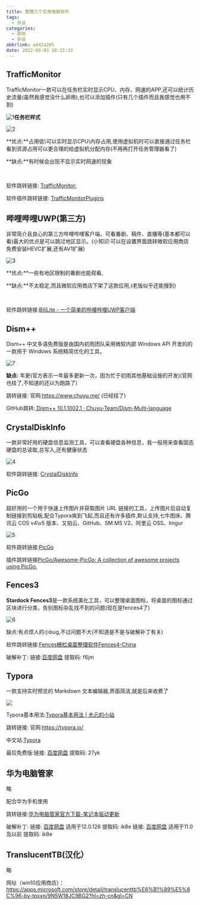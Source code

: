 ```yaml
---
title: 整理几个实用电脑软件
tags:
  - 杂谈
categories:
  - 其他
  - 杂谈
abbrlink: a442a205
date: 2022-05-03 18:12:33
---
```








## TrafficMonitor

TrafficMonitor一款可以在任务栏实时显示CPU、内存、网速的APP,还可以统计历史流量(虽然我感觉没什么卵用),也可以添加插件(只有几个插件而且我感觉也用不到)

![1](https://luren-1310495826.cos.ap-beijing.myqcloud.com/blog/changyongruanjian/20220503181116.png)__任务栏样式__

![2](https://luren-1310495826.cos.ap-beijing.myqcloud.com/blog/changyongruanjian/20220503181118.png)



**优点:**占用低\可以实时显示CPU\内存占用,使用虚拟机时可以直接通过任务栏看到资源占用可以更合理的给虚拟机分配内存(不用再打开任务管理器看了)

**缺点:**有时候会出现不显示实时网速的现象

<br>

软件跳转链接: [TrafficMonitor:](https://github.com/zhongyang219/TrafficMonitor)

软件插件跳转链接: [TrafficMonitorPlugins](https://github.com/zhongyang219/TrafficMonitorPlugins/blob/main/download/plugin_download.md)



## 哔哩哔哩UWP(第三方)

非常简介且良心的第三方哔哩哔哩客户端，可看番剧、稿件、直播等(基本都可以看)最大的优点是可以跳过地区显示。(小知识:可以在设置界面跳转微软应用商店免费安装HEVC扩展,还有AV1扩展)

![3](https://luren-1310495826.cos.ap-beijing.myqcloud.com/blog/changyongruanjian/20220503181124.png)

**优点:**一些有地区限制的番剧也能观看,

**缺点:**不太稳定,而且微软应用商店下架了这款应用,(老版似乎还能搜到)

<br>

软件跳转链接:[BiliLite - 一个简单的哔哩哔哩UWP客户端 ](https://b.nsapps.cn/#/)





## Dism++

Dism++ 中文多语免费版是由国内初雨团队采用微软内部 Windows API 开发的的一款用于 Windows 系统精简优化的工具。

![7](https://luren-1310495826.cos.ap-beijing.myqcloud.com/blog/changyongruanjian/20220503181127.png)

**缺点:** 年更(官方表示一年最多更新一次，因为忙于初雨其他基础设施的开发)(官网也挂了,不知道的还以为跑路了)

跳转链接:		官网:https://www.chuyu.me/	(已经挂了)

GitHub跳转:[ Dism++ 10.1.1002.1 · Chuyu-Team/Dism-Multi-language ](https://github.com/Chuyu-Team/Dism-Multi-language/releases/tag/v10.1.1002.1)





## CrystalDiskInfo

一款非常好用的硬盘信息监测工具，可以查看硬盘各种信息，我一般用来查看固态硬盘的总读取,总写入,还有健康状态

![4](https://luren-1310495826.cos.ap-beijing.myqcloud.com/blog/changyongruanjian/20220503203637.png)

软件跳转链接: [CrystalDiskInfo ](https://crystalmark.info/en/software/crystaldiskinfo/)



## PicGo

超好用的一个用于快速上传图片并获取图片 URL 链接的工具，上传图片后自动复制链接到剪贴板,配合Typora爽到飞起,而且还有许多插件,默认支持,七牛图床、腾讯云 COS v4\v5 版本、又拍云、GitHub、SM.MS V2、阿里云 OSS、Imgur

![5](https://luren-1310495826.cos.ap-beijing.myqcloud.com/blog/changyongruanjian/20220503181132.png)



软件跳转链接:[PicGo](https://picgo.github.io/PicGo-Doc/zh/)

插件跳转链接[PicGo/Awesome-PicGo: A collection of awesome projects using PicGo. ](https://github.com/PicGo/Awesome-PicGo)



##  Fences3

**Stardock Fences3**是一款系统美化工具，可以整理桌面图标，将桌面的图标通过区块进行分类，告别图标杂乱找不到的问题(现在是fences4了)

![6](https://luren-1310495826.cos.ap-beijing.myqcloud.com/blog/changyongruanjian/20220503181134.png)

缺点:有点烦人的小bug,不过问题不大(不知道是不是与破解补丁有关)

软件跳转链接:[Fences栅栏桌面整理软件Fences4-China](http://www.fences.vip/)

破解补丁:	链接:[百度网盘]( https://pan.baidu.com/s/1zhsiwX-ndNSm2pUpZd1KCQ?pwd=f6jm )		提取码: f6jm 





## Typora

 一款支持实时预览的 Markdown 文本编辑器,界面简洁,就是后来收费了

![](https://pic.rmb.bdstatic.com/bjh/down/d80a56019dd544fee7cebf2cb543bc48.gif)

Typora基本用法:[Typora基本用法 | 圥忈的小站 ](https://weaving-dreams.github.io/posts/1bd41834/?t=1651572067756)

跳转链接:
官网:https://typora.io/

中文站:[Typora ](https://typoraio.cn/)	

最后免费版:链接: [百度网盘](https://pan.baidu.com/s/13YwZ0kKf2VN-sSooou6JmQ?pwd=27yk )		提取码: 27yk



## 华为电脑管家

略

配合华为手机使用

跳转链接:[华为电脑管家官方下载-笔记本驱动更新 ](https://consumer.huawei.com/cn/support/pc-manager/)

破解补丁:
链接: [百度网盘](https://pan.baidu.com/s/1t3IWVVW7Sb-XvGGUAFBe2w?pwd=ik8e )		适用于12.0.126		提取码: ik8e 
链接: [百度网盘](https://pan.baidu.com/s/1t3IWVVW7Sb-XvGGUAFBe2w?pwd=ik8e )		适用于11.0及以前		提取码: ik8e 



## TranslucentTB(汉化）

略

网址（win10应用商店）：https://apps.microsoft.com/store/detail/translucenttb%E6%B1%89%E5%8C%96-by-tpxxn/9N5W18JC9BG2?hl=zh-cn&gl=CN
